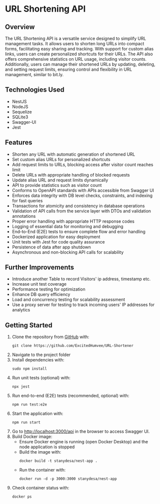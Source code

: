 # URL Shortening API

## Overview
The URL Shortening API is a versatile service designed to simplify URL management tasks. It allows users to shorten long URLs into compact forms, facilitating easy sharing and tracking. With support for custom alias links, users can create personalized shortcuts for their URLs. The API also offers comprehensive statistics on URL usage, including visitor counts. Additionally, users can manage their shortened URLs by updating, deleting, and setting request limits, ensuring control and flexibility in URL management, similar to bit.ly.

## Technologies Used
- NestJS
- NodeJS
- Sequelize
- SQLite3
- Swagger-UI
- Jest

## Features
- Shorten any URL with automatic generation of shortened URL
- Set custom alias URLs for personalized shortcuts
- Add request limits to URLs, blocking access after visitor count reaches limit
- Delete URLs with appropriate handling of blocked requests
- Update alias URL and request limits dynamically
- API to provide statistics such as visitor count
- Conforms to OpenAPI standards with APIs accessible from Swagger UI
- Enforces data integrity with DB level checks, constraints, and indexing for fast queries
- Transactions for atomicity and consistency in database operations
- Validation of API calls from the service layer with DTOs and validation annotations
- Proper error handling with appropriate HTTP response codes
- Logging of essential data for monitoring and debugging
- End-to-End (E2E) tests to ensure complete flow and error handling
- Dockerized application for easy deployment
- Unit tests with Jest for code quality assurance
- Persistence of data after app shutdown
- Asynchronous and non-blocking API calls for scalability

## Further Improvements
- Introduce another Table to record Visitors' ip address, timestamp etc.
- Increase unit test coverage
- Performance testing for optimization
- Enhance DB query efficiency
- Load and concurrency testing for scalability assessment
- Use a proxy server for testing to track incoming users' IP addresses for analytics

## Getting Started

1. Clone the repository from [GitHub](https://github.com/ExcitedHumvee/URL-Shortener) with:
    ```
    git clone https://github.com/ExcitedHumvee/URL-Shortener
    ```
2. Navigate to the project folder
3. Install dependencies with:
    ```
    sudo npm install
    ```
4. Run unit tests (optional) with:
    ```
    npx jest
    ```
5. Run end-to-end (E2E) tests (recommended, optional) with:
    ```
    npm run test:e2e
    ```
6. Start the application with:
    ```
    npm run start
    ```
7. Go to [http://localhost:3000/api](http://localhost:3000/api) in the browser to access Swagger UI.
8. Build Docker image:
    - Ensure Docker engine is running (open Docker Desktop) and the node application is stopped
    - Build the image with:
        ```
        docker build -t stanydesa/nest-app .
        ```
    - Run the container with:
        ```
        docker run -d -p 3000:3000 stanydesa/nest-app
        ```
9. Check container status with:
    ```
    docker ps
    ```

